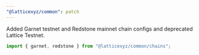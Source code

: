 ```yaml
---
"@latticexyz/common": patch
---
```


Added Garnet testnet and Redstone mainnet chain configs and deprecated Lattice Testnet.

```ts
import { garnet, redstone } from "@latticexyz/common/chains";
```
